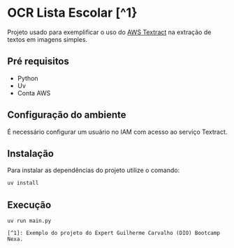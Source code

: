 # OCR Lista Escolar [^1}

Projeto usado para exemplificar o uso do [AWS Textract](https://docs.aws.amazon.com/pt_br/textract/latest/dg/API_DetectDocumentText.html) na extração de textos em imagens simples.

## Pré requisitos

- Python
- Uv
- Conta AWS

## Configuração do ambiente

É necessário configurar um usuário no IAM com acesso ao serviço Textract.

## Instalação

Para instalar as dependências do projeto utilize o comando:

```sh
uv install
```

## Execução

```
uv run main.py

[^1]: Exemplo do projeto do Expert Guilherme Carvalho (DIO) Bootcamp Nexa.
